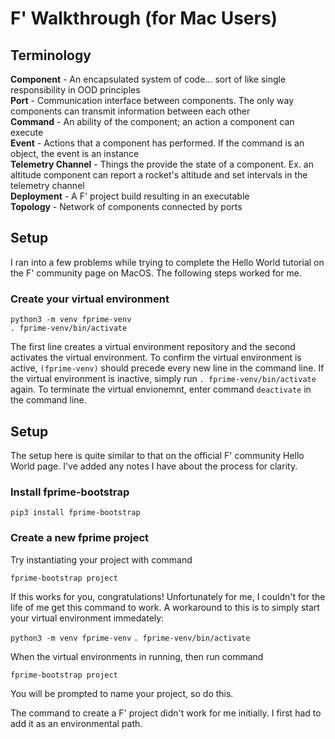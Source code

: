 # F' Walkthrough (for Mac Users)

## Terminology

**Component** - An encapsulated system of code... sort of like single responsibility in OOD principles  
**Port** - Communication interface between components. The only way components can transmit information between each other  
**Command** - An ability of the component; an action a component can execute  
**Event** - Actions that a component has performed. If the command is an object, the event is an instance  
**Telemetry Channel** - Things the provide the state of a component. Ex. an altitude component can report a rocket's altitude and set intervals in the telemetry channel  
**Deployment** - A F' project build resulting in an executable  
**Topology** - Network of components connected by ports 


## Setup

I ran into a few problems while trying to complete the Hello World tutorial on the F' community page on MacOS. The following steps worked for me.

### Create your virtual environment

```
python3 -m venv fprime-venv
. fprime-venv/bin/activate
```

The first line creates a virtual environment repository and the second activates the virtual environment. To confirm the virtual environment is active, ```(fprime-venv)``` should precede every new line in the command line. If the virtual environment is inactive, simply run ```. fprime-venv/bin/activate``` again. To terminate the virtual envionemnt, enter command ```deactivate``` in the command line.


## Setup

The setup here is quite similar to that on the official F' community Hello World page. I've added any notes I have about the process for clarity.

### Install fprime-bootstrap

```pip3 install fprime-bootstrap```

### Create a new fprime project

Try instantiating your project with command

```fprime-bootstrap project```

If this works for you, congratulations! Unfortunately for me, I couldn't for the life of me get this command to work. A workaround to this is to simply start your virtual environment immedately:

```python3 -m venv fprime-venv```
```. fprime-venv/bin/activate```

When the virtual environments in running, then run command

```fprime-bootstrap project```

You will be prompted to name your project, so do this.  

The command to create a F' project didn't work for me initially. I first had to add it as an environmental path.